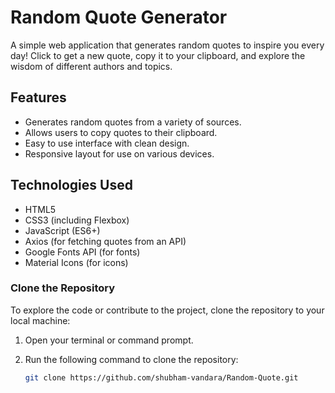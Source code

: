 # Random Quote Generator

A simple web application that generates random quotes to inspire you every day! Click to get a new quote, copy it to your clipboard, and explore the wisdom of different authors and topics.

## Features

- Generates random quotes from a variety of sources.
- Allows users to copy quotes to their clipboard.
- Easy to use interface with clean design.
- Responsive layout for use on various devices.

## Technologies Used

- HTML5
- CSS3 (including Flexbox)
- JavaScript (ES6+)
- Axios (for fetching quotes from an API)
- Google Fonts API (for fonts)
- Material Icons (for icons)

### Clone the Repository

To explore the code or contribute to the project, clone the repository to your local machine:

1. Open your terminal or command prompt.
2. Run the following command to clone the repository:

   ```bash
   git clone https://github.com/shubham-vandara/Random-Quote.git

